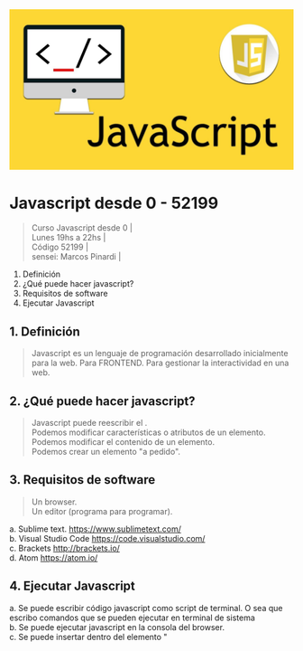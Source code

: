 <img src="extras/imagenes/javascript.jpg">

# Javascript desde 0 - 52199

>Curso Javascript desde 0 |  
>Lunes 19hs a 22hs |  
>Código 52199 |  
>sensei: Marcos Pinardi |

1. Definición
2. ¿Qué puede hacer javascript?
3. Requisitos de software
4. Ejecutar Javascript

## 1. Definición

> Javascript es un lenguaje de programación desarrollado inicialmente para la web. Para FRONTEND. Para gestionar la interactividad en una web.

## 2. ¿Qué puede hacer javascript?

> Javascript puede reescribir el .  
> Podemos modificar características o atributos de un elemento.
> Podemos modificar el contenido de un elemento.     
> Podemos crear un elemento "a pedido".


## 3. Requisitos de software

> Un browser.  
> Un editor (programa para programar).

a. Sublime text. https://www.sublimetext.com/   
b. Visual Studio Code https://code.visualstudio.com/  
c. Brackets http://brackets.io/   
d. Atom https://atom.io/

## 4. Ejecutar Javascript
a. Se puede escribir código javascript como script de terminal. O sea que escribo comandos que se pueden ejecutar en terminal de sistema  
b. Se puede ejecutar javascript en la consola del browser.  
c. Se puede insertar dentro del elemento "<script>"    
d. También se puede generar código javascript en línea (inline). Esto es como varlor de un atributo controlador de eventos de HTML

<img src="extras/imagenes/Learn-Javascript.jpg">